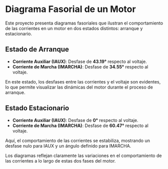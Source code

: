 # Diagrama Fasorial de un Motor

Este proyecto presenta diagramas fasoriales que ilustran el comportamiento de las corrientes en un motor en dos estados distintos: arranque y estacionario.

## Estado de Arranque
- **Corriente Auxiliar (IAUX)**: Desfase de **43.19°** respecto al voltaje.
- **Corriente de Marcha (IMARCHA)**: Desfase de **34.55°** respecto al voltaje.

En este estado, los desfases entre las corrientes y el voltaje son evidentes, lo que permite visualizar las dinámicas del motor durante el proceso de arranque.

## Estado Estacionario
- **Corriente Auxiliar (IAUX)**: Desfase de **0°** respecto al voltaje.
- **Corriente de Marcha (IMARCHA)**: Desfase de **60.47°** respecto al voltaje.

Aquí, el comportamiento de las corrientes se estabiliza, mostrando un desfase nulo para IAUX y un ángulo definido para IMARCHA.

Los diagramas reflejan claramente las variaciones en el comportamiento de las corrientes a lo largo de estas dos fases del motor.

